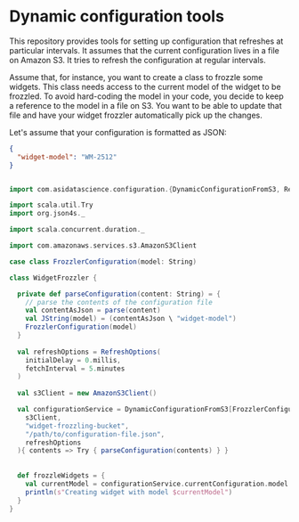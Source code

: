 
# Dynamic configuration tools

This repository provides tools for setting up configuration that refreshes at
particular intervals. It assumes that the current configuration lives in a file
on Amazon S3. It tries to refresh the configuration at regular intervals.

Assume that, for instance, you want to create a class to frozzle some widgets.
This class needs access to the current model of the widget to be frozzled. To
avoid hard-coding the model in your code, you decide to keep a reference to the
model in a file on S3. You want to be able to update that file and have your
widget frozzler automatically pick up the changes.

Let's assume that your configuration is formatted as JSON:

```json
{
  "widget-model": "WM-2512"
}
```

```scala

import com.asidatascience.configuration.{DynamicConfigurationFromS3, RefreshOptions}

import scala.util.Try
import org.json4s._

import scala.concurrent.duration._

import com.amazonaws.services.s3.AmazonS3Client

case class FrozzlerConfiguration(model: String)

class WidgetFrozzler {

  private def parseConfiguration(content: String) = {
    // parse the contents of the configuration file
    val contentAsJson = parse(content)
    val JString(model) = (contentAsJson \ "widget-model")
    FrozzlerConfiguration(model)
  }
  
  val refreshOptions = RefreshOptions(
    initialDelay = 0.millis,
    fetchInterval = 5.minutes
  )
  
  val s3Client = new AmazonS3Client()

  val configurationService = DynamicConfigurationFromS3[FrozzlerConfiguration](
    s3Client,
    "widget-frozzling-bucket",
    "/path/to/configuration-file.json",
    refreshOptions
  ){ contents => Try { parseConfiguration(contents) } }
  
  
  def frozzleWidgets = {
    val currentModel = configurationService.currentConfiguration.model
    println(s"Creating widget with model $currentModel")
  }
}
```
